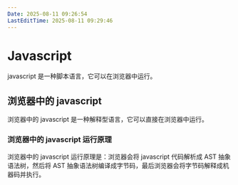 ```yaml
---
Date: 2025-08-11 09:26:54
LastEditTime: 2025-08-11 09:29:46
---
```


# Javascript
 javascript 是一种脚本语言，它可以在浏览器中运行。

## 浏览器中的 javascript
 浏览器中的 javascript 是一种解释型语言，它可以直接在浏览器中运行。

### 浏览器中的 javascript 运行原理
 浏览器中的 javascript 运行原理是：浏览器会将 javascript 代码解析成 AST 抽象语法树，然后将 AST 抽象语法树编译成字节码，最后浏览器会将字节码解释成机器码并执行。

